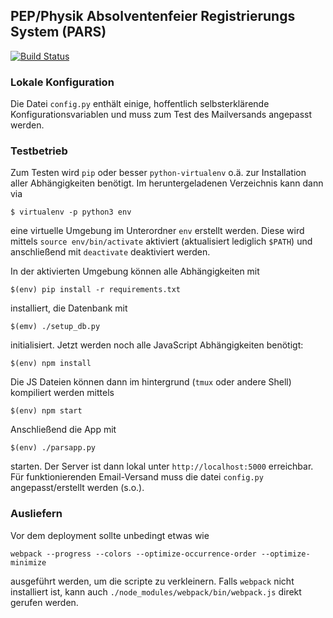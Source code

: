 ## PEP/Physik Absolventenfeier Registrierungs System (PARS)
[![Build Status](https://travis-ci.org/pep-dortmund/pars.svg?branch=master)](https://travis-ci.org/pep-dortmund/pars)

### Lokale Konfiguration

Die Datei `config.py` enthält einige, hoffentlich selbsterklärende
Konfigurationsvariablen und muss zum Test des Mailversands angepasst werden.

### Testbetrieb

Zum Testen wird `pip` oder besser `python-virtualenv` o.ä. zur Installation
aller Abhängigkeiten benötigt. Im heruntergeladenen Verzeichnis kann dann
via

    $ virtualenv -p python3 env

eine virtuelle Umgebung im Unterordner `env` erstellt werden.
Diese wird mittels `source env/bin/activate` aktiviert (aktualisiert lediglich
`$PATH`) und anschließend mit `deactivate` deaktiviert werden.

In der aktivierten Umgebung können alle Abhängigkeiten mit

    $(env) pip install -r requirements.txt

installiert, die Datenbank mit

    $(emv) ./setup_db.py

initialisiert. Jetzt werden noch alle JavaScript Abhängigkeiten benötigt:

    $(env) npm install

Die JS Dateien können dann im hintergrund (`tmux` oder andere Shell) kompiliert
werden mittels

    $(env) npm start

Anschließend die App mit

    $(env) ./parsapp.py

starten. Der Server ist dann lokal unter `http://localhost:5000`
erreichbar. Für funktionierenden Email-Versand muss die datei `config.py`
angepasst/erstellt werden (s.o.).

### Ausliefern

Vor dem deployment sollte unbedingt etwas wie

    webpack --progress --colors --optimize-occurrence-order --optimize-minimize

ausgeführt werden, um die scripte zu verkleinern. Falls `webpack` nicht
installiert ist, kann auch `./node_modules/webpack/bin/webpack.js` direkt
gerufen werden.
